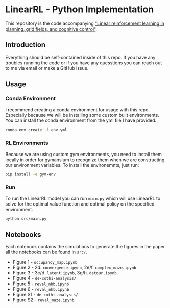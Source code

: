 # LinearRL - Python Implementation
This repository is the code accompanying ["Linear reinforcement learning in planning, grid fields, and cognitive control"](https://www.nature.com/articles/s41467-021-25123-3).

## Introduction
Everything should be self-contained inside of this repo. If you have any troubles running the code or if you have any quesstions you can reach out to me via email or make a GitHub issue.

## Usage
### Conda Environment
I recommend creating a conda environment for usage with this repo. Especially because we will be installing some custom built environments. You can install the conda environment from the yml file I have provided.
```bash
conda env create -f env.yml
```

### RL Environments
Because we are using custom gym environments, you need to install them locally in order for gymansium to recognize them when we are constructing our environment variables. To install the environemnts, just run:
```bash
pip install -e gym-env
```

### Run
To run the LinearRL model you can run `main.py` which will use LinearRL to solve for the optimal value function and optimal policy on the specified environment.
```bash
python src/main.py
```

## Notebooks
Each notebook contains the simulations to generate the figures in the paper all the notebooks can be found in `src/`.
* Figure 1 - `occupancy_map.ipynb`
* Figure 2 - 2d. `convergence.ipynb`, 2e/f. `complex_maze.ipynb`
* Figure 3 - 3c/d. `latent.ipynb`, 3g/h. `detour.ipynb`
* Figure 4 - `de-cothi-analysis/`
* Figure 5 - `reval_nhb.ipynb`
* Figure 6 - `reval_nhb.ipynb`
* Figure S1 - `de-cothi-analysis/`
* Figure S2 - `reval_maze.ipynb`